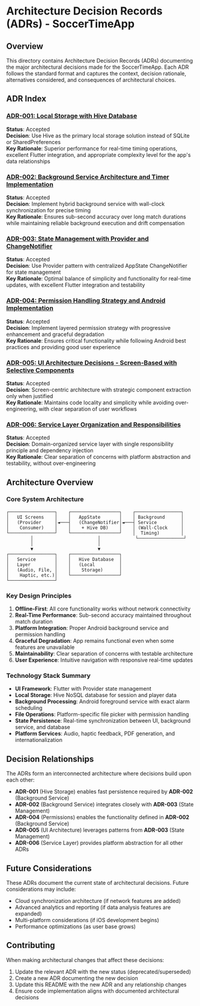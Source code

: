 # Architecture Decision Records (ADRs) - SoccerTimeApp

## Overview
This directory contains Architecture Decision Records (ADRs) documenting the major architectural decisions made for the SoccerTimeApp. Each ADR follows the standard format and captures the context, decision rationale, alternatives considered, and consequences of architectural choices.

## ADR Index

### [ADR-001: Local Storage with Hive Database](./adr-001-local-storage-hive.md)
**Status**: Accepted  
**Decision**: Use Hive as the primary local storage solution instead of SQLite or SharedPreferences  
**Key Rationale**: Superior performance for real-time timing operations, excellent Flutter integration, and appropriate complexity level for the app's data relationships

### [ADR-002: Background Service Architecture and Timer Implementation](./adr-002-background-service-architecture.md)
**Status**: Accepted  
**Decision**: Implement hybrid background service with wall-clock synchronization for precise timing  
**Key Rationale**: Ensures sub-second accuracy over long match durations while maintaining reliable background execution and drift compensation

### [ADR-003: State Management with Provider and ChangeNotifier](./adr-003-state-management-provider.md)
**Status**: Accepted  
**Decision**: Use Provider pattern with centralized AppState ChangeNotifier for state management  
**Key Rationale**: Optimal balance of simplicity and functionality for real-time updates, with excellent Flutter integration and testability

### [ADR-004: Permission Handling Strategy and Android Implementation](./adr-004-permission-handling-strategy.md)
**Status**: Accepted  
**Decision**: Implement layered permission strategy with progressive enhancement and graceful degradation  
**Key Rationale**: Ensures critical functionality while following Android best practices and providing good user experience

### [ADR-005: UI Architecture Decisions - Screen-Based with Selective Components](./adr-005-ui-architecture-decisions.md)
**Status**: Accepted  
**Decision**: Screen-centric architecture with strategic component extraction only when justified  
**Key Rationale**: Maintains code locality and simplicity while avoiding over-engineering, with clear separation of user workflows

### [ADR-006: Service Layer Organization and Responsibilities](./adr-006-service-layer-organization.md)
**Status**: Accepted  
**Decision**: Domain-organized service layer with single responsibility principle and dependency injection  
**Key Rationale**: Clear separation of concerns with platform abstraction and testability, without over-engineering

## Architecture Overview

### Core System Architecture
```
┌─────────────────┐    ┌──────────────────┐    ┌─────────────────┐
│   UI Screens    │    │   AppState       │    │ Background      │
│   (Provider     │◄───┤   (ChangeNotifier│◄───┤ Service         │
│    Consumer)    │    │    + Hive DB)    │    │ (Wall-Clock     │
└─────────────────┘    └──────────────────┘    │  Timing)        │
         │                        │             └─────────────────┘
         │                        │
         ▼                        ▼
┌─────────────────┐    ┌──────────────────┐
│   Service       │    │   Hive Database  │
│   Layer         │    │   (Local         │
│   (Audio, File, │    │    Storage)      │
│    Haptic, etc.)│    └──────────────────┘
└─────────────────┘
```

### Key Design Principles
1. **Offline-First**: All core functionality works without network connectivity
2. **Real-Time Performance**: Sub-second accuracy maintained throughout match duration
3. **Platform Integration**: Proper Android background service and permission handling
4. **Graceful Degradation**: App remains functional even when some features are unavailable
5. **Maintainability**: Clear separation of concerns with testable architecture
6. **User Experience**: Intuitive navigation with responsive real-time updates

### Technology Stack Summary
- **UI Framework**: Flutter with Provider state management
- **Local Storage**: Hive NoSQL database for session and player data
- **Background Processing**: Android foreground service with exact alarm scheduling  
- **File Operations**: Platform-specific file picker with permission handling
- **State Persistence**: Real-time synchronization between UI, background service, and database
- **Platform Services**: Audio, haptic feedback, PDF generation, and internationalization

## Decision Relationships
The ADRs form an interconnected architecture where decisions build upon each other:
- **ADR-001** (Hive Storage) enables fast persistence required by **ADR-002** (Background Service)
- **ADR-002** (Background Service) integrates closely with **ADR-003** (State Management)
- **ADR-004** (Permissions) enables the functionality defined in **ADR-002** (Background Service)
- **ADR-005** (UI Architecture) leverages patterns from **ADR-003** (State Management)
- **ADR-006** (Service Layer) provides platform abstraction for all other ADRs

## Future Considerations
These ADRs document the current state of architectural decisions. Future considerations may include:
- Cloud synchronization architecture (if network features are added)
- Advanced analytics and reporting (if data analysis features are expanded)
- Multi-platform considerations (if iOS development begins)
- Performance optimizations (as user base grows)

## Contributing
When making architectural changes that affect these decisions:
1. Update the relevant ADR with the new status (deprecated/superseded)
2. Create a new ADR documenting the new decision
3. Update this README with the new ADR and any relationship changes
4. Ensure code implementation aligns with documented architectural decisions